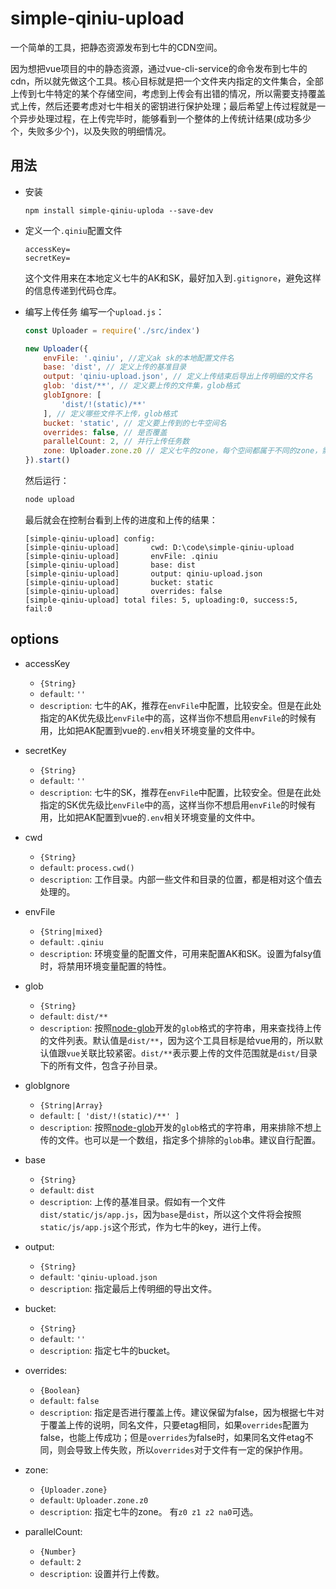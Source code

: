 # simple-qiniu-upload
一个简单的工具，把静态资源发布到七牛的CDN空间。

因为想把vue项目的中的静态资源，通过vue-cli-service的命令发布到七牛的cdn，所以就先做这个工具。核心目标就是把一个文件夹内指定的文件集合，全部上传到七牛特定的某个存储空间，考虑到上传会有出错的情况，所以需要支持覆盖式上传，然后还要考虑对七牛相关的密钥进行保护处理；最后希望上传过程就是一个异步处理过程，在上传完毕时，能够看到一个整体的上传统计结果(成功多少个，失败多少个)，以及失败的明细情况。

## 用法

* 安装
    ```
    npm install simple-qiniu-uploda --save-dev
    ```

* 定义一个`.qiniu`配置文件
    ```
    accessKey=
    secretKey=
    ```    
    这个文件用来在本地定义七牛的AK和SK，最好加入到`.gitignore`，避免这样的信息传递到代码仓库。

* 编写上传任务
    编写一个`upload.js`：
    ```js
    const Uploader = require('./src/index')

    new Uploader({
        envFile: '.qiniu', //定义ak sk的本地配置文件名
        base: 'dist', // 定义上传的基准目录
        output: 'qiniu-upload.json', // 定义上传结束后导出上传明细的文件名
        glob: 'dist/**', // 定义要上传的文件集，glob格式
        globIgnore: [
            'dist/!(static)/**'
        ], // 定义哪些文件不上传，glob格式
        bucket: 'static', // 定义要上传到的七牛空间名
        overrides: false, // 是否覆盖
        parallelCount: 2, // 并行上传任务数
        zone: Uploader.zone.z0 // 定义七牛的zone，每个空间都属于不同的zone，需要提前指定这个
    }).start()
    ```
    然后运行：
    ```js
    node upload
    ```
    最后就会在控制台看到上传的进度和上传的结果：
    ```
    [simple-qiniu-upload] config:
    [simple-qiniu-upload]       cwd: D:\code\simple-qiniu-upload
    [simple-qiniu-upload]       envFile: .qiniu
    [simple-qiniu-upload]       base: dist
    [simple-qiniu-upload]       output: qiniu-upload.json
    [simple-qiniu-upload]       bucket: static
    [simple-qiniu-upload]       overrides: false
    [simple-qiniu-upload] total files: 5, uploading:0, success:5, fail:0
    ```
    
## options

* accessKey
    * `{String}`
    * `default`: `''`
    * `description`: 七牛的AK，推荐在`envFile`中配置，比较安全。但是在此处指定的AK优先级比`envFile`中的高，这样当你不想启用`envFile`的时候有用，比如把AK配置到vue的`.env`相关环境变量的文件中。

* secretKey
    * `{String}`
    * `default`: `''`
    * `description`: 七牛的SK，推荐在`envFile`中配置，比较安全。但是在此处指定的SK优先级比`envFile`中的高，这样当你不想启用`envFile`的时候有用，比如把AK配置到vue的`.env`相关环境变量的文件中。

* cwd
    * `{String}`
    * `default`: `process.cwd()`
    * `description`: 工作目录。内部一些文件和目录的位置，都是相对这个值去处理的。

* envFile
    * `{String|mixed}`
    * `default`: `.qiniu`
    * `description`: 环境变量的配置文件，可用来配置AK和SK。设置为falsy值时，将禁用环境变量配置的特性。

* glob
    * `{String}`
    * `default`: `dist/**`
    * `description`: 按照[node-glob](https://github.com/isaacs/node-glob)开发的`glob`格式的字符串，用来查找待上传的文件列表。默认值是`dist/**`，因为这个工具目标是给vue用的，所以默认值跟`vue`关联比较紧密。`dist/**`表示要上传的文件范围就是`dist/`目录下的所有文件，包含子孙目录。

* globIgnore
    * `{String|Array}`
    * `default`: `[
        'dist/!(static)/**'
    ]`
    * `description`: 按照[node-glob](https://github.com/isaacs/node-glob)开发的`glob`格式的字符串，用来排除不想上传的文件。也可以是一个数组，指定多个排除的`glob`串。建议自行配置。

* base
    * `{String}`
    * `default`: `dist`
    * `description`: 上传的基准目录。假如有一个文件`dist/static/js/app.js`，因为`base`是`dist`，所以这个文件将会按照`static/js/app.js`这个形式，作为七牛的key，进行上传。

* output:
    * `{String}`
    * `default`: `'qiniu-upload.json`
    * `description`: 指定最后上传明细的导出文件。

* bucket:
    * `{String}`
    * `default`: `''`
    * `description`: 指定七牛的bucket。

* overrides:
    * `{Boolean}`
    * `default`: `false`
    * `description`: 指定是否进行覆盖上传。建议保留为false，因为根据七牛对于覆盖上传的说明，同名文件，只要etag相同，如果`overrides`配置为false，也能上传成功；但是`overrides`为false时，如果同名文件etag不同，则会导致上传失败，所以`overrides`对于文件有一定的保护作用。

* zone:
    * `{Uploader.zone}`
    * `default`: `Uploader.zone.z0`
    * `description`: 指定七牛的zone。 有`z0 z1 z2 na0`可选。

* parallelCount:
    * `{Number}`
    * `default`: `2`
    * `description`: 设置并行上传数。